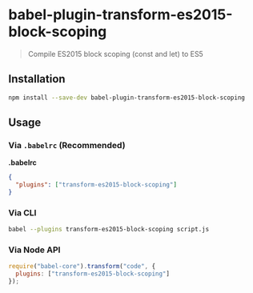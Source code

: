 # babel-plugin-transform-es2015-block-scoping

> Compile ES2015 block scoping (const and let) to ES5

## Installation

```sh
npm install --save-dev babel-plugin-transform-es2015-block-scoping
```

## Usage

### Via `.babelrc` (Recommended)

**.babelrc**

```json
{
  "plugins": ["transform-es2015-block-scoping"]
}
```

### Via CLI

```sh
babel --plugins transform-es2015-block-scoping script.js
```

### Via Node API

```javascript
require("babel-core").transform("code", {
  plugins: ["transform-es2015-block-scoping"]
});
```
